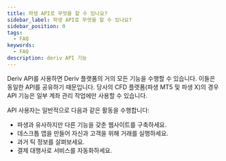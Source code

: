 ```yaml
---
title: 파생 API로 무엇을 할 수 있나요?
sidebar_label: 파생 API로 무엇을 할 수 있나요?
sidebar_position: 0
tags:
  - FAQ
keywords:
  - FAQ
description: deriv API 기능
---
```


Deriv API를 사용하면 Deriv 플랫폼의 거의 모든 기능을 수행할 수 있습니다.
이들은 동일한 API를 공유하기 때문입니다. 당사의 CFD 플랫폼(파생 MT5 및 파생 X)의 경우 API
기능은 일부 계좌 관리 작업에만 사용할 수 있습니다.

API 사용자는 일반적으로 다음과 같은 활동을 수행합니다:

- 파생과 유사하지만 다른 기능을 갖춘 웹사이트를 구축하세요.
- 데스크톱 앱을 만들어 자신과 고객을 위해 거래를 실행하세요.
- 과거 틱 정보를 살펴보세요.
- 결제 대행사로 서비스를 자동화하세요.
